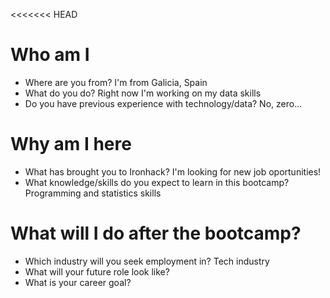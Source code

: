 <<<<<<< HEAD
# Who am I

* Where are you from? I'm from Galicia, Spain
* What do you do? Right now I'm working on my data skills
* Do you have previous experience with technology/data? No, zero...

# Why am I here

* What has brought you to Ironhack? I'm looking for new job oportunities!
* What knowledge/skills do you expect to learn in this bootcamp? Programming and statistics skills

# What will I do after the bootcamp?

* Which industry will you seek employment in? Tech industry
* What will your future role look like? 
* What is your career goal? 

